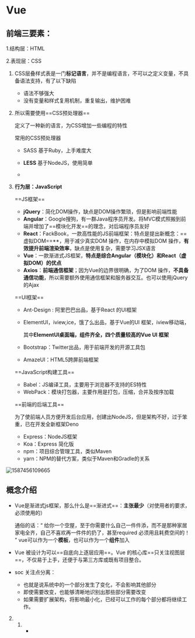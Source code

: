 # Vue



## 前端三要素：

1.结构层：HTML  



2.表现层：CSS

1. CSS层叠样式表是一门**标记语言**，并不是编程语言，不可以之定义变量，不具备语法支持，有了以下缺陷

   - 语法不够强大
   - 没有变量和样式复用机制，重复输出，维护困难

2. 所以需要使用==CSS预处理器==

   定义了一种新的语言，为CSS增加一些编程的特性

   常用的CSS预处理器

   - SASS 基于Ruby，上手难度大
   - **LESS** 基于NodeJS，使用简单

   - 

3. **行为层：JavaScript**

   ==JS框架==

   - **jQuery**：简化DOM操作，缺点是DOM操作繁琐，但是影响前端性能
   - **Angular**：Google搜狗，有一群Java程序员开发。将MVC模式照搬到前端并增加了==模块化开发==的理念，对后端程序员友好
   - **React**：FackBook，一款高性能的JS前端框架：特点是提出新概念：==虚拟DOM==**，用于减少真实DOM 操作，在内存中模拟DOM 操作，**有效提升前端渲染效率**，缺点是使用复杂，需要学习JSX语言
   - **Vue**：一款渐进式JS框架，**特点是综合Angular（模块化）和React（虚拟DOM）的优点**
   - **Axios**：**前端通信框架**；因为Vue的边界很明确，为了DOM 操作，**不具备通信功能**，所以需要额外使用通信框架和服务器交互。也可以使用jQuery的Ajax

   ==UI框架==

   - Ant-Design : 阿里巴巴出品，基于React 的UI框架

   - ElementUI，iview,ice，饿了么出品，基于Vue的UI 框架，iview移动端，

     其中**ElementUI桌面端，组件齐全，四个质量较高的Vue UI 框架**

   - Bootstrap：Twitter出品，用于前端开发的开源工具包

   - AmazeUI：HTML5跨屏前端框架

   ==JavaScript构建工具==

   - Babel：JS编译工具，主要用于浏览器不支持的ES特性
   - WebPack：模块打包器，主要作用是打包，压缩，合并及按序加载

   ==前端的后端工具==

   为了使前端人员方便开发后台应用，创建出NodeJS，但是架构不好，过于笨重，已在开发全新框架Deno

   - Express：NodeJS框架
   - Koa：Express 简化版
   - npm：项目综合管理工具，类似Maven
   - yarn：NPM的替代方案，类似于Maven和Gradle的关系

![1587456109665](../vue.js.assets/1587456109665.png)

## 概念介绍

- Vue是渐进式js框架，那么什么是==渐进式==：**主张最少**（对使用者的要求，必须使用的）

  通俗的话：“ 给你一个空屋，至于你需要什么自己一件件添，而不是那种家居家电全齐，自己不喜欢再一件件的扔了，甚至required 必须用且耗费空间的！ ”  vue可以作为一个**模板**，也可以作为一个**组件**加入

- Vue 被设计为可以==自底向上逐层应用==。Vue 的核心库==只关注视图层==，不仅易于上手，还便于与第三方库或既有项目整合。 
- soc 关注点分离：
  - 也就是说系统中的一个部分发生了变化，不会影响其他部分 
  -  即使需要改变，也能够清晰地识别出那些部分需要改变 
  -  如果需要扩展架构，将影响最小化，已经可以工作的每个部分都将继续工作。 

2. 1. - 



